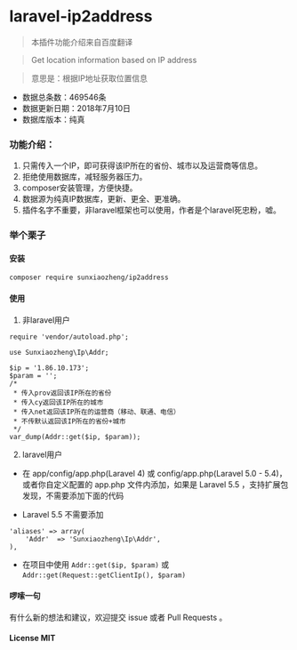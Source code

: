 # laravel-ip2address

> 本插件功能介绍来自百度翻译

> Get location information based on IP address

> 意思是：根据IP地址获取位置信息

- 数据总条数：469546条
- 数据更新日期：2018年7月10日
- 数据库版本：纯真

### 功能介绍：
1. 只需传入一个IP，即可获得该IP所在的省份、城市以及运营商等信息。
2. 拒绝使用数据库，减轻服务器压力。
3. composer安装管理，方便快捷。
4. 数据源为纯真IP数据库，更新、更全、更准确。
5. 插件名字不重要，非laravel框架也可以使用，作者是个laravel死忠粉，嘘。

### 举个栗子

#### 安装
`composer require sunxiaozheng/ip2address`

#### 使用
1. 非laravel用户

```
require 'vendor/autoload.php';

use Sunxiaozheng\Ip\Addr;

$ip = '1.86.10.173';
$param = ''; 
/*
 * 传入prov返回该IP所在的省份
 * 传入cy返回该IP所在的城市
 * 传入net返回该IP所在的运营商（移动、联通、电信）
 * 不传默认返回该IP所在的省份+城市
 */
var_dump(Addr::get($ip, $param));
```
2. laravel用户
- 在 app/config/app.php(Laravel 4) 或 config/app.php(Laravel 5.0 - 5.4)，或者你自定义配置的 app.php 文件内添加，如果是 Laravel 5.5 ，支持扩展包发现，不需要添加下面的代码

- Laravel 5.5 不需要添加
```
'aliases' => array(
    'Addr'  => 'Sunxiaozheng\Ip\Addr',
),
```
- 在项目中使用 `Addr::get($ip, $param)` 或 `Addr::get(Request::getClientIp(), $param)`

#### 啰嗦一句
有什么新的想法和建议，欢迎提交 issue 或者 Pull Requests 。

#### License MIT